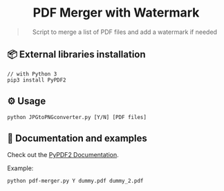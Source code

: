 <div align="center">
  <h1>PDF Merger with Watermark</h1>
  <blockquote>Script to merge a list of PDF files and add a watermark if needed</blockquote>
</div>

## 📦 External libraries installation

```
// with Python 3
pip3 install PyPDF2
```

## ⚙️ Usage

```
python JPGtoPNGconverter.py [Y/N] [PDF files]
```

## 📜 Documentation and examples

Check out the [PyPDF2 Documentation](https://pythonhosted.org/PyPDF2/).

Example:

```
python pdf-merger.py Y dummy.pdf dummy_2.pdf
```
